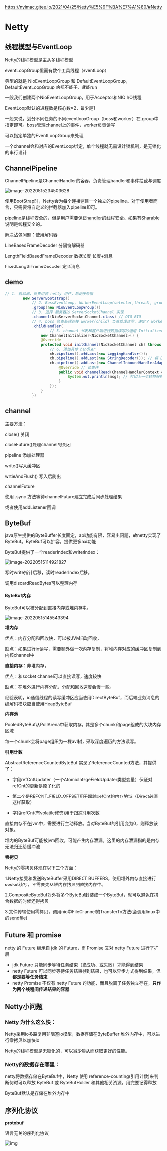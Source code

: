 https://nyimac.gitee.io/2021/04/25/Netty%E5%9F%BA%E7%A1%80/#Netty

# Netty

## 线程模型与EventLoop

Netty的线程模型是主从多线程模型

eventLoopGroup里面有数个工具线程（eventLoop）

典型的就是 NioEventLoopGroup 和 DefaultEventLoopGroup，DefaultEventLoopGroup 啥都不能干，就能run

一般我们创建两个NioEventLoopGroup，用于Acceptor和NIO I/O线程

EventLoop默认的进程数是核心数×2，最少是1

一般来说，划分不同任务的不同eventloopGroup（boss和worker）在.group中指定即可。boss管理channel上的事件，worker负责读写

可以指定单独的EventLoopGroup来处理



一个channel会和对应的EventLoop绑定，单个线程就无需设计锁机制，是无锁化的串行设计

## ChannelPipeline

ChannelPipeline是ChannelHandler的容器，负责管理handler和事件拦截与调度

![image-20220515234503628](D:\study\lbeco\lbeco.github.io\pic\image-20220515234503628.png)

使用BootStrap时，Netty会为每个连接创建一个独立的pipeline。对于使用者而言，只需要将自定义的拦截器加入pipeline即可。

pipeline是线程安全的，但是用户需要保证handler的线程安全。如果有Sharable说明是线程安全的。

解决沾包问题：使用解码器

LineBasedFrameDecoder 分隔符解码器

LengthFieldBasedFrameDecoder 数据长度 长度+消息

FixedLengthFrameDecoder 定长消息

## demo

```java
// 1. 启动器，负责组装 netty 组件，启动服务器
        new ServerBootstrap()
            // 2. BossEventLoop, WorkerEventLoop(selector,thread), group 组
            .group(new NioEventLoopGroup())
            // 3. 选择 服务器的 ServerSocketChannel 实现
            .channel(NioServerSocketChannel.class) // OIO BIO
            // 4. boss 负责处理连接 worker(child) 负责处理读写，决定了 worker(child) 能执行哪些操作（handler）
            .childHandler(
                    // 5. channel 代表和客户端进行数据读写的通道 Initializer 初始化，负责添加别的 handler
                new ChannelInitializer<NioSocketChannel>() {
                @Override
                protected void initChannel(NioSocketChannel ch) throws Exception {
                    // 6. 添加具体 handler
                    ch.pipeline().addLast(new LoggingHandler());
                    ch.pipeline().addLast(new StringDecoder()); // 将 ByteBuf 转换为字符串
                    ch.pipeline().addLast(new ChannelInboundHandlerAdapter() { // 自定义 handler
                        @Override // 读事件
                        public void channelRead(ChannelHandlerContext ctx,Object msg) throws Exception {
                            System.out.println(msg); // 打印上一步转换好的字符串
                        }
                    });
                }
            })
```



## channel 

主要方法：

close() 关闭

closeFuture()处理channel的关闭

pipeline 添加处理器

write()写入缓冲区

wrtieAndFlush() 写入后刷出



channelFuture

使用 .sync 方法等待channelFuture建立完成后同步处理结果

或者使用addListener回调



## ByteBuf

java原生提供的ByteBuffer长度固定，api功能有限，容易出问题，故netty实现了ByteBuf。ByteBuf可以扩容，提供更多api功能

ByteBuf提供了一个readerIndex和writerIndex：

![image-20220515114921827](D:\study\lbeco\lbeco.github.io\pic\image-20220515114921827.png)

写时write指针后移，读时readerIndex后移。

调用discardReadBytes可以整理内存

#### ByteBuf内存

ByteBuf可以被分配到直接内存或堆内存中。

![image-20220515145543394](D:\study\lbeco\lbeco.github.io\pic\image-20220515145543394.png)

**堆内存**

优点：内存分配和回收快，可以被JVM自动回收，

缺点：如果进行io读写，需要额外做一次内存复制，将堆内存对应的缓冲区复制到内核channel中

**直接内存**：非堆内存，

优点：和socket channel可以直接读写，速度较快

缺点：在堆外进行内存分配，分配和回收速度会慢一些。

经验表明，io通信线程的读写缓冲区应当使用DirectByteBuf，而后端业务消息的编解码模块应当使用HeapByteBuf

**内存池**

PooledByteBuf从PollArena中获取内存，其是多个chunk和page组成的大块内存区域

每一个chunk会将page组织为一棵avl树，采取深度遍历的方法读写。

**引用计数**

AbstractReferenceCountedByteBuf 实现了ReferenceCounted方法，其提供了：

- 字段refCntUpdater（一个AtomicIntegeFieldUpdater类型变量）保证对refCnt的更新是原子化的

- 第二个是REFCNT_FIELD_OFFSET用于跟踪cefCnt的内存地址（Direct必须这样获取）

- 字段refCnt(有volatile修饰)用于跟踪引用次数


直接内存不在jvm中，需要进行主动释放。当对ByteBuf的引用变为0，则释放该对象。

堆内的ByteBuf可能被jvm回收，可能产生内存泄漏。这里的内存泄漏指的是内存无法归还给缓冲池

**零拷贝**

Netty的零拷贝体现在以下三个方面：

1.Netty接受和发送ByteBuffer采用DIRECT BUFFERS，使用堆外内存直接进行socket读写，不需要先从堆内存拷贝到直接内存中。

2.CompositeByteBuf对外将多个ByteBuf封装成一个ByteBuf，就可以避免在拼合数据的时候还得拷贝

3.文件传输使用零拷贝，调用nio中FileChannel的TransferTo方法(会调用linux中的sendfile)

## Future 和 promise

netty 的 Future 继承自 jdk 的 Future，而 Promise 又对 netty Future 进行了扩展

- jdk Future 只能同步等待任务结束（或成功、或失败）才能得到结果
- netty Future 可以同步等待任务结束得到结果，也可以异步方式得到结果，但**都是要等任务结束**
- netty Promise 不仅有 netty Future 的功能，而且脱离了任务独立存在，**只作为两个线程间传递结果的容器**



## Netty小问题

### Netty 为什么这么快： 

Netty采用io多路复用非阻塞io模型，数据存储在ByteBuffer 堆外内存中，可以进行零拷贝以加快io

Netty的线程模型是无锁化的，可以减少锁从而获取更好的性能。

### Netty的数据存在哪里：

netty将数据存储在ByteBuf中，Netty 使用 reference-counting(引用计数)来判断何时可以释放 ByteBuf 或 ByteBufHolder 和其他相关资源。用完要记得释放

ByteBuf默认是存储在堆外内存中



## 序列化协议

**protobuf**

语言无关的序列化协议

![img](https://pics0.baidu.com/feed/3ac79f3df8dcd1004cbfd579b965ad19b8122fbb.jpeg?token=01c9630731371aea3229124dc8582e86)

